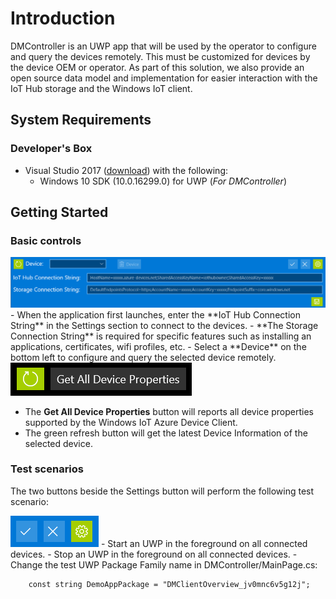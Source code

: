 # Introduction 
DMController is an UWP app that will be used by the operator to configure and query the devices remotely. This must be customized for devices by the device OEM or operator. As part of this solution, we also provide an open source data model and implementation for easier interaction with the IoT Hub storage and the Windows IoT client.

## System Requirements
### Developer's Box

- Visual Studio 2017 ([download](https://www.visualstudio.com/downloads)) with the following:
	- Windows 10 SDK (10.0.16299.0) for UWP  (*For DMController*)

## Getting Started
### Basic controls

<img src="imgs/settings.png"/>
- When the application first launches, enter the **IoT Hub Connection String** in the Settings section to connect to the devices.
- **The Storage Connection String** is required for specific features such as installing an applications, certificates, wifi profiles, etc.
- Select a **Device** on the bottom left to configure and query the selected device remotely. 

<img src="imgs/deviceinfo-buttons.png"/>

- The **Get All Device Properties** button will reports all device properties supported by the Windows IoT Azure Device Client.
- The green refresh button will get the latest Device Information of the selected device.  

### Test scenarios
The two buttons beside the Settings button will perform the following test scenario:

<img src="imgs/test-buttons.png"/>
- Start an UWP in the foreground on all connected devices. 
- Stop an UWP in the foreground on all connected devices. 
- Change the test UWP Package Family name in DMController/MainPage.cs:

        const string DemoAppPackage = "DMClientOverview_jv0mnc6v5g12j";
